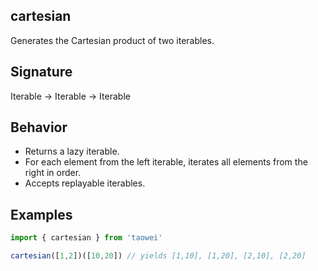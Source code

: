 ## cartesian

Generates the Cartesian product of two iterables.

## Signature
Iterable -> Iterable -> Iterable

## Behavior
- Returns a lazy iterable.  
- For each element from the left iterable, iterates all elements from the right in order.  
- Accepts replayable iterables.

## Examples
```javascript
import { cartesian } from 'taowei'

cartesian([1,2])([10,20]) // yields [1,10], [1,20], [2,10], [2,20]
```